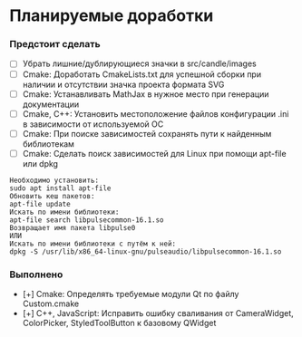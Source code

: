 # Планируемые доработки

### Предстоит сделать

- [ ] Убрать лишние/дублирующиеся значки в src/candle/images
- [ ] Cmake: Доработать CmakeLists.txt для успешной сборки при наличии и отсутствии значка проекта формата SVG  
- [ ] Cmake: Устанавливать MathJax в нужное место при генерации документации  
- [ ] Cmake, C++: Установить местоположение файлов конфигурации .ini в зависимости от используемой ОС  
- [ ] Cmake: При поиске зависимостей сохранять пути к найденным библиотекам
- [ ] Cmake: Сделать поиск зависимостей для Linux при помощи apt-file или dpkg  
```
Необходимо установить:
sudo apt install apt-file
Обновить кеш пакетов:
apt-file update
Искать по имени библиотеки:
apt-file search libpulsecommon-16.1.so
Возвращает имя пакета libpulse0
ИЛИ
Искать по имени библиотеки с путём к ней:
dpkg -S /usr/lib/x86_64-linux-gnu/pulseaudio/libpulsecommon-16.1.so
```
### Выполнено
- [+] Cmake: Определять требуемые модули Qt по файлу Custom.cmake  
- [+] C++, JavaScript: Исправить ошибку сваливания от CameraWidget, ColorPicker, StyledToolButton к базовому QWidget  
